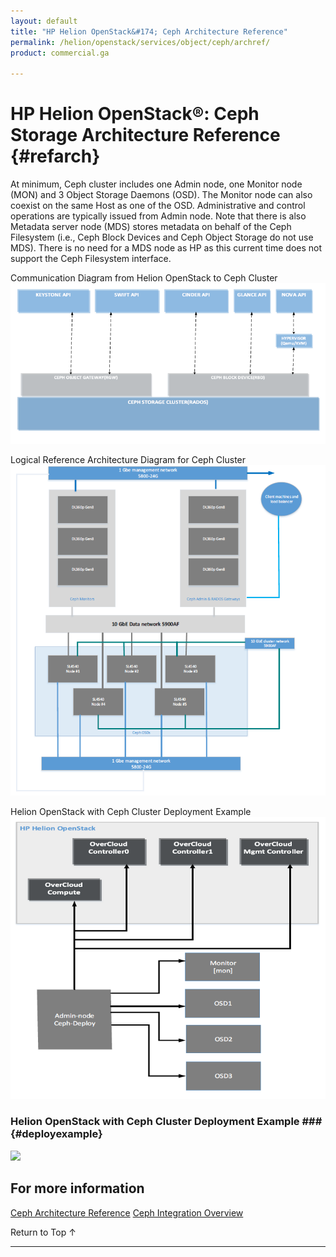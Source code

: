 ```yaml
---
layout: default
title: "HP Helion OpenStack&#174; Ceph Architecture Reference"
permalink: /helion/openstack/services/object/ceph/archref/
product: commercial.ga

---
```

<!--PUBLISHED-->

<script>

function PageRefresh {
onLoad="window.refresh"
}

PageRefresh();

</script>

<!--
<p style="font-size: small;"> <a href="/helion/openstack/services/object/overview/">&#9664; PREV</a> | <a href="/helion/openstack/services/overview/">&#9650; UP</a> | <a href="/helion/openstack/services/swift/deployment-scale-out/"> NEXT &#9654</a> </p>
-->

# HP Helion OpenStack&reg;: Ceph Storage Architecture Reference  {#refarch}

At minimum, Ceph cluster includes one Admin node, one Monitor node (MON) and 3 Object Storage Daemons (OSD). The Monitor node can also coexist on the same Host as one of the OSD. Administrative and control operations are typically issued from Admin node. Note that there is also Metadata server node (MDS) stores metadata on behalf of the Ceph Filesystem (i.e., Ceph Block Devices and Ceph Object Storage do not use MDS). There is no need for a MDS node as HP as this current time does not support the Ceph Filesystem interface.

Communication Diagram from Helion OpenStack to Ceph Cluster
<img src="media/cephcomm.png">

Logical Reference Architecture Diagram for Ceph Cluster
<img src="media/cephlogicalarch.png">

Helion OpenStack with Ceph Cluster Deployment Example
<img src="media/cephcluster.png">

### Helion OpenStack with Ceph Cluster Deployment Example ### {#deployexample}

<img src="media/cephdeploy.png">


## For more information

[Ceph Architecture Reference](/helion/openstack/services/object/ceph/archref/)
[Ceph Integration Overview](/helion/openstack/services/object/ceph/overview/)

<a href="#top" style="padding:14px 0px 14px 0px; text-decoration: none;"> Return to Top &#8593; </a>

----